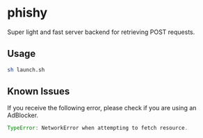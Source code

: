 # phishy

Super light and fast server backend for retrieving POST requests.

## Usage

```bash
sh launch.sh
```

## Known Issues

If you receive the following error, please check if you are using an AdBlocker.

```javascript
TypeError: NetworkError when attempting to fetch resource.
```
